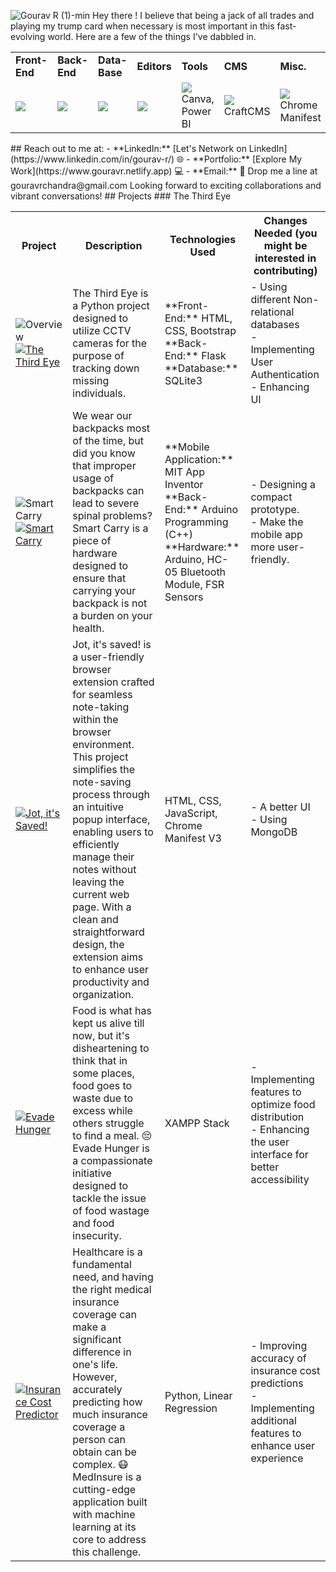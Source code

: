 ![Gourav R (1)-min](https://github.com/g-gourav-r/g-gourav-r/assets/75977813/77c445ab-0ed4-4a98-9618-f36d45844471)
Hey there !
I believe that being a jack of all trades and playing my trump card when necessary is most important in this fast-evolving world. Here are a few of the things I've dabbled in.
<table>
   <tr>
      <td><strong>Front-End</strong></td>
      <td><strong>Back-End</strong></td>
      <td><strong>Data-Base</strong></td>
      <td><strong>Editors</strong></td>
      <td><strong>Tools</strong></td>
      <td><strong>CMS</strong></td>
      <td><strong>Misc. </strong></td>
   </tr>
   <tr>
      <td><img src = "https://skillicons.dev/icons?i=html,css,js,bootstrap,sass,react" ></td>
      <td><img src = "https://skillicons.dev/icons?i=py,fastapi,flask,nodejs"></td>
      <td><img src = "https://skillicons.dev/icons?i=mysql,sqlite,mongodb"></td>
      <td><img src = "https://skillicons.dev/icons?i=vscode,anaconda"></td>
      <td><img src = "https://skillicons.dev/icons?i=postman">Canva, Power BI</td>
      <td><img src = "https://skillicons.dev/icons?i=wordpress">CraftCMS</td>
      <td><img src = "https://skillicons.dev/icons?i=c,java,md">Chrome Manifest</td>
   </tr>
</table>
## Reach out to me at:
- **LinkedIn:** [Let's Network on LinkedIn](https://www.linkedin.com/in/gourav-r/) 🌐
- **Portfolio:** [Explore My Work](https://www.gouravr.netlify.app) 💻
- **Email:** 📧 Drop me a line at gouravrchandra@gmail.com
Looking forward to exciting collaborations and vibrant conversations!
## Projects
### The Third Eye
<table>
   <tr>
      <th>Project</th>
      <th>Description</th>
      <th>Technologies Used</th>
      <th>Changes Needed (you might be interested in contributing)</th>
   </tr>
   <tr>
      <td>
         <img src="https://github.com/g-gourav-r/g-gourav-r/assets/75977813/ef298032-4b03-4641-a5c0-2b8ba6d83ab3" alt="Overview">
         <br>
         <a href="https://github.com/g-gourav-r/the-third-eye">
         <img src="https://img.shields.io/badge/The%20Third%20Eye-Click%20to%20Explore-blue" alt="The Third Eye">
         </a>
      </td>
      <td>The Third Eye is a Python project designed to utilize CCTV cameras for the purpose of tracking down missing individuals.</td>
      <td>**Front-End:** HTML, CSS, Bootstrap<br>**Back-End:** Flask<br>**Database:** SQLite3</td>
      <td>- Using different Non-relational databases<br>- Implementing User Authentication<br>- Enhancing UI</td>
   </tr>
   <tr>
      <td>
         <img src="https://github.com/g-gourav-r/g-gourav-r/assets/75977813/5b2bee29-8d65-43a6-a8d9-ff27c70f284b" alt="Smart Carry">
         <br>
         <a href="https://github.com/g-gourav-r/Smart-Carry-Bagpack">
         <img src="https://img.shields.io/badge/Smart%20Carry-Click%20to%20Explore-blue" alt="Smart Carry">
         </a>
      </td>
      <td>We wear our backpacks most of the time, but did you know that improper usage of backpacks can lead to severe spinal problems? Smart Carry is a piece of hardware designed to ensure that carrying your backpack is not a burden on your health.</td>
      <td>**Mobile Application:** MIT App Inventor<br>**Back-End:** Arduino Programming (C++)<br>**Hardware:** Arduino, HC-05 Bluetooth Module, FSR Sensors</td>
      <td>- Designing a compact prototype.<br>- Make the mobile app more user-friendly.</td>
   </tr>
   <tr>
      <td>
         <a href="https://github.com/g-gourav-r/Jot-Its-Saved/">
         <img src="https://img.shields.io/badge/Jot%20it's%20saved!-Click%20to%20Explore-blue" alt="Jot, it's Saved!">
         </a>
      </td>
      <td>Jot, it's saved! is a user-friendly browser extension crafted for seamless note-taking within the browser environment. This project simplifies the note-saving process through an intuitive popup interface, enabling users to efficiently manage their notes without leaving the current web page. With a clean and straightforward design, the extension aims to enhance user productivity and organization.</td>
      <td>HTML, CSS, JavaScript, Chrome Manifest V3</td>
      <td>- A better UI<br>- Using MongoDB</td>
   </tr>
   <tr>
      <td>
         <a href="https://github.com/g-gourav-r/Evade-Hunger">
         <img src="https://img.shields.io/badge/Evade%20Hunger-Click%20to%20Explore-blue" alt="Evade Hunger">
         </a>
      </td>
      <td>
         Food is what has kept us alive till now, but it's disheartening to think that in some places, food goes to waste due to excess while others struggle to find a meal. 😔 Evade Hunger is a compassionate initiative designed to tackle the issue of food wastage and food insecurity.
      </td>
      <td>XAMPP Stack</td>
      <td>
         - Implementing features to optimize food distribution<br>
         - Enhancing the user interface for better accessibility
      </td>
   </tr>
   <tr>
      <td>
         <a href="https://github.com/g-gourav-r/Insurance-Cost-Predictor">
         <img src="https://img.shields.io/badge/Insurance%20Cost%20Predictor-Click%20to%20Explore-blue" alt="Insurance Cost Predictor">
         </a>
      </td>
      <td>
         Healthcare is a fundamental need, and having the right medical insurance coverage can make a significant difference in one's life. However, accurately predicting how much insurance coverage a person can obtain can be complex. 😷 MedInsure is a cutting-edge application built with machine learning at its core to address this challenge.
      </td>
      <td>Python, Linear Regression</td>
      <td>
         - Improving accuracy of insurance cost predictions<br>
         - Implementing additional features to enhance user experience
      </td>
   </tr>
</table>
